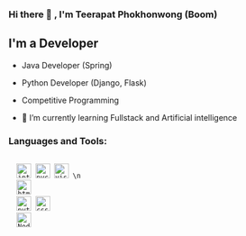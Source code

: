 ### Hi there 👋 , I'm Teerapat Phokhonwong (Boom)
## I'm a Developer
- Java Developer (Spring)
- Python Developer (Django, Flask)
- Competitive Programming

- 🌱 I’m currently learning Fullstack and Artificial intelligence

### Languages and Tools:
<code>
  <img alt="intellij idea" width="26px" src="https://img.icons8.com/color/240/000000/intellij-idea.png" /> <img alt="pycharm" width="26px" src="https://img.icons8.com/color/240/000000/pycharm.png" /> <img alt="visual studio code" width="26px" src="https://img.icons8.com/fluent/240/000000/visual-studio-code-2019.png" /> \n
  <img alt="html5" width="26px" src="https://img.icons8.com/color/240/000000/java.png">
  <img alt="python" width="26px" src="https://img.icons8.com/color/240/000000/python.png"> <img alt="css3" width="26px" src="https://img.icons8.com/color/240/000000/css3.png">
  <img alt="Node.js" width="26px" src="https://img.icons8.com/color/240/000000/nodejs.png">
</code>

<!--
**Boombarm/Boombarm** is a ✨ _special_ ✨ repository because its `README.md` (this file) appears on your GitHub profile.

Here are some ideas to get you started:

- 🔭 I’m currently working on ...
- 🌱 I’m currently learning ...
- 👯 I’m looking to collaborate on ...
- 🤔 I’m looking for help with ...
- 💬 Ask me about ...
- 📫 How to reach me: ...
- 😄 Pronouns: ...
- ⚡ Fun fact: ...
-->
